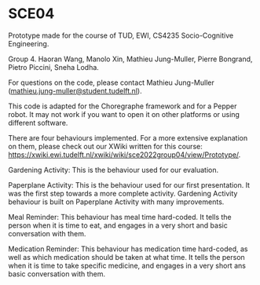 # SCE04

Prototype made for the course of TUD, EWI, CS4235 Socio-Cognitive Engineering.

Group 4. Haoran Wang, Manolo Xin, Mathieu Jung-Muller, Pierre Bongrand, Pietro Piccini, Sneha Lodha.

For questions on the code, please contact Mathieu Jung-Muller (mathieu.jung-muller@student.tudelft.nl).

This code is adapted for the Choregraphe framework and for a Pepper robot. It may not work if you want to open it on other platforms or using different software.


There are four behaviours implemented.
For a more extensive explanation on them, please check out our XWiki written for this course: https://xwiki.ewi.tudelft.nl/xwiki/wiki/sce2022group04/view/Prototype/.

Gardening Activity:
This is the behaviour used for our evaluation.

Paperplane Activity:
This is the behaviour used for our first presentation. It was the first step towards a more complete activity. Gardening Activity behaviour is built on Paperplane Activity with many improvements.

Meal Reminder:
This behaviour has meal time hard-coded. It tells the person when it is time to eat, and engages in a very short and basic conversation with them.

Medication Reminder:
This behaviour has medication time hard-coded, as well as which medication should be taken at what time. It tells the person when it is time to take specific medicine, and engages in a very short ans basic conversation with them.